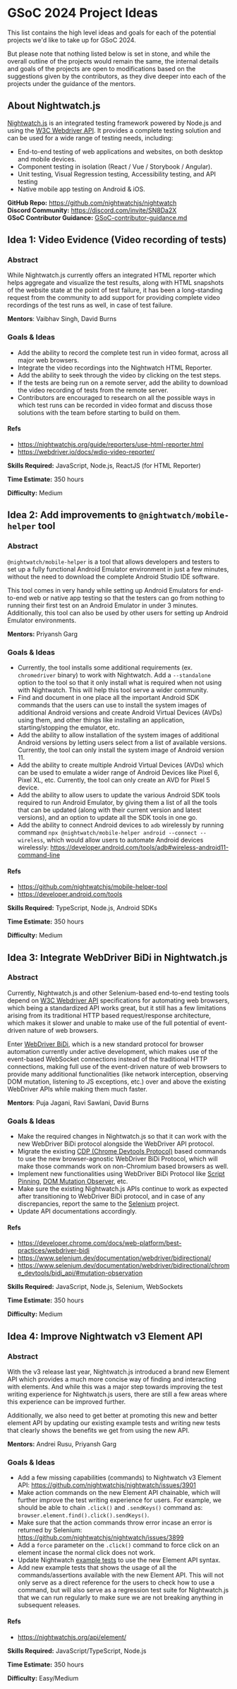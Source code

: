 # GSoC 2024 Project Ideas

This list contains the high level ideas and goals for each of the potential projects we'd like to take up for GSoC 2024.

But please note that nothing listed below is set in stone, and while the overall outline of the projects would remain the same,
the internal details and goals of the projects are open to modifications based on the suggestions given by the contributors, as they
dive deeper into each of the projects under the guidance of the mentors.

## About Nightwatch.js

[Nightwatch.js](https://nightwatchjs.org) is an integrated testing framework powered by Node.js and using the [W3C Webdriver API](https://www.w3.org/TR/webdriver/).
It provides a complete testing solution and can be used for a wide range of testing needs, including:

* End-to-end testing of web applications and websites, on both desktop and mobile devices.
* Component testing in isolation (React / Vue / Storybook / Angular).
* Unit testing, Visual Regression testing, Accessibility testing, and API testing
* Native mobile app testing on Android & iOS.

__GitHub Repo:__ https://github.com/nightwatchjs/nightwatch  
__Discord Community:__ https://discord.com/invite/SN8Da2X  
__GSoC Contributor Guidance:__ [GSoC-contributor-guidance.md](GSoC-contributor-guidance.md)

## Idea 1: Video Evidence (Video recording of tests)

### Abstract

While Nightwatch.js currently offers an integrated HTML reporter which helps aggregate and visualize the test results, along with HTML snapshots of the website state at the point of test failure, it has been a long-standing request from the community to add support for providing complete video recordings of the test runs as well, in case of test failure.

__Mentors__: Vaibhav Singh, David Burns

### Goals & Ideas

* Add the ability to record the complete test run in video format, across all major web browsers.
* Integrate the video recordings into the Nightwatch HTML Reporter.
* Add the ability to seek through the video by clicking on the test steps.
* If the tests are being run on a remote server, add the ability to download the video recording of tests from the remote server.
* Contributors are encouraged to research on all the possible ways in which test runs can be recorded in video format and discuss those solutions with the team before starting to build on them.

#### Refs

* https://nightwatchjs.org/guide/reporters/use-html-reporter.html
* https://webdriver.io/docs/wdio-video-reporter/

__Skills Required:__ JavaScript, Node.js, ReactJS (for HTML Reporter)

__Time Estimate:__ 350 hours

__Difficulty:__ Medium

## Idea 2: Add improvements to `@nightwatch/mobile-helper` tool

### Abstract

`@nightwatch/mobile-helper` is a tool that allows developers and testers to set up a fully functional Android Emulator environment in just a few minutes, without the need to download the complete Android Studio IDE software.

This tool comes in very handy while setting up Android Emulators for end-to-end web or native app testing so that the testers can go from nothing to running their first test on an Android Emulator in under 3 minutes. Additionally, this tool can also be used by other users for setting up Android Emulator environments.

__Mentors:__ Priyansh Garg

### Goals & Ideas

* Currently, the tool installs some additional requirements (ex. `chromedriver` binary) to work with Nightwatch. Add a `--standalone` option to the tool so that it only install what is required when not using with Nightwatch. This will help this tool serve a wider community.
* Find and document in one place all the important Android SDK commands that the users can use to install the system images of additional Android versions and create Android Virtual Devices (AVDs) using them, and other things like installing an application, starting/stopping the emulator, etc.
* Add the ability to allow installation of the system images of additional Android versions by letting users select from a list of available versions. Currently, the tool can only install the system image of Android version 11.
* Add the ability to create multiple Android Virtual Devices (AVDs) which can be used to emulate a wider range of Android Devices like Pixel 6, Pixel XL, etc. Currently, the tool can only create an AVD for Pixel 5 device.
* Add the ability to allow users to update the various Android SDK tools required to run Android Emulator, by giving them a list of all the tools that can be updated (along with their current version and latest versions), and an option to update all the SDK tools in one go.
* Add the ability to connect Android devices to `adb` wirelessly by running command `npx @nightwatch/mobile-helper android --connect --wireless`, which would allow users to automate Android devices wirelessly: https://developer.android.com/tools/adb#wireless-android11-command-line

#### Refs

* https://github.com/nightwatchjs/mobile-helper-tool
* https://developer.android.com/tools

__Skills Required:__ TypeScript, Node.js, Android SDKs

__Time Estimate:__ 350 hours

__Difficulty:__ Medium

## Idea 3: Integrate WebDriver BiDi in Nightwatch.js

### Abstract

Currently, Nightwatch.js and other Selenium-based end-to-end testing tools depend on [W3C Webdriver API](https://www.w3.org/TR/webdriver/) specifications for automating web browsers, which being a standardized API works great, but it still has a few limitations arising from its traditional HTTP based request/response architecture, which makes it slower and unable to make use of the full potential of event-driven nature of web browsers.

Enter [WebDriver BiDi](https://w3c.github.io/webdriver-bidi/), which is a new standard protocol for browser automation currently under active development, which makes use of the event-based WebSocket connections instead of the traditional HTTP connections, making full use of the event-driven nature of web browsers to provide many additional functionalities (like network interception, observing DOM mutation, listening to JS exceptions, etc.) over and above the existing WebDriver APIs while making them much faster.

__Mentors__: Puja Jagani, Ravi Sawlani, David Burns

### Goals & Ideas

* Make the required changes in Nightwatch.js so that it can work with the new WebDriver BiDi protocol alongside the WebDriver API protocol.
* Migrate the existing [CDP (Chrome Devtools Protocol)](https://chromedevtools.github.io/devtools-protocol/) based commands to use the new browser-agnostic WebDriver BiDi Protocol, which will make those commands work on non-Chromium based browsers as well.
* Implement new functionalities using WebDriver BiDi Protocol like [Script Pinning](https://www.selenium.dev/documentation/webdriver/bidirectional/chrome_devtools/bidi_api/#pin-scripts), [DOM Mutation Observer](https://www.selenium.dev/documentation/webdriver/bidirectional/chrome_devtools/bidi_api/#mutation-observation), etc.
* Make sure the existing Nightwatch.js APIs continue to work as expected after transitioning to WebDriver BiDi protocol, and in case of any discrepancies, report the same to the [Selenium](https://github.com/SeleniumHQ/selenium) project.
* Update API documentations accordingly.

#### Refs

* https://developer.chrome.com/docs/web-platform/best-practices/webdriver-bidi
* https://www.selenium.dev/documentation/webdriver/bidirectional/
* https://www.selenium.dev/documentation/webdriver/bidirectional/chrome_devtools/bidi_api/#mutation-observation

__Skills Required:__ JavaScript, Node.js, Selenium, WebSockets

__Time Estimate:__ 350 hours

__Difficulty:__ Medium

## Idea 4: Improve Nightwatch v3 Element API

### Abstract

With the v3 release last year, Nightwatch.js introduced a brand new Element API which provides a much more concise way of finding and interacting with elements. And while this was a major step towards improving the test writing experience for Nightwatch.js users, there are still a few areas where this experience can be improved further.

Additionally, we also need to get better at promoting this new and better element API by updating our existing example tests and writing new tests that clearly shows the benefits we get from using the new API.

__Mentors:__ Andrei Rusu, Priyansh Garg

### Goals & Ideas

* Add a few missing capabilities (commands) to Nightwatch v3 Element API: https://github.com/nightwatchjs/nightwatch/issues/3901
* Make action commands on the new Element API chainable, which will further improve the test writing experience for users. For example, we should be able to chain `.click()` and `.sendKeys()` command as: `browser.element.find().click().sendKeys()`.
* Make sure that the action commands throw error incase an error is returned by Selenium: https://github.com/nightwatchjs/nightwatch/issues/3899
* Add a `force` parameter on the `.click()` command to force click on an element incase the normal click does not work.
* Update Nightwatch [example tests](https://github.com/nightwatchjs/nightwatch/tree/main/examples) to use the new Element API syntax.
* Add new example tests that shows the usage of all the commands/assertions available with the new Element API. This will not only serve as a direct reference for the users to check how to use a command, but will also serve as a regression test suite for Nightwatch.js that we can run regularly to make sure we are not breaking anything in subsequent releases.

#### Refs

* https://nightwatchjs.org/api/element/

__Skills Required:__ JavaScript/TypeScript, Node.js

__Time Estimate:__ 350 hours

__Difficulty:__ Easy/Medium
